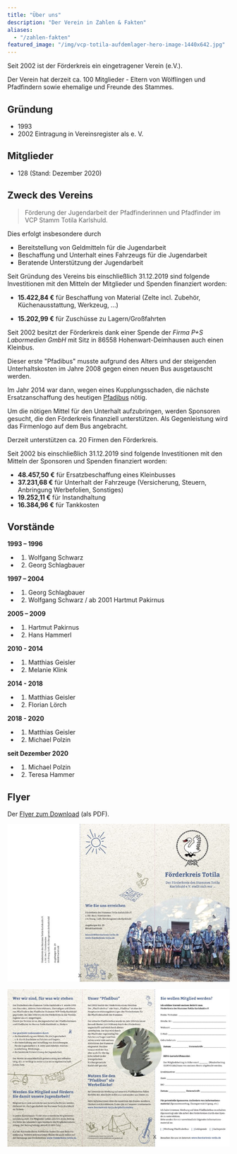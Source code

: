 ```yaml
---
title: "Über uns"
description: "Der Verein in Zahlen & Fakten"
aliases:
  - "/zahlen-fakten"
featured_image: "/img/vcp-totila-aufdemlager-hero-image-1440x642.jpg"
---
```


Seit 2002 ist der Förderkreis ein eingetragener&nbsp;Verein&nbsp;(e.V.).

Der Verein hat derzeit ca. 100 Mitglieder - Eltern von Wölflingen und Pfadfindern sowie ehemalige und Freunde des Stammes.

## Gründung

- 1993
- 2002 Eintragung in Vereinsregister als e. V.

## Mitglieder

- 128 (Stand: Dezember 2020)

## Zweck des Vereins

> Förderung der Jugendarbeit der Pfadfinderinnen und Pfadfinder im VCP Stamm Totila Karlshuld.

Dies erfolgt insbesondere durch

- Bereitstellung von Geldmitteln für die Jugendarbeit
- Beschaffung und Unterhalt eines Fahrzeugs für die Jugendarbeit
- Beratende Unterstützung der Jugendarbeit

Seit Gründung des Vereins bis einschließlich 31.12.2019 sind folgende Investitionen mit den Mitteln der Mitglieder und Spenden finanziert worden:

- **15.422,84 €** für Beschaffung von Material
(Zelte incl. Zubehör, Küchenausstattung, Werkzeug, ...)

- **15.202,99 €** für Zuschüsse zu Lagern/Großfahrten

Seit 2002 besitzt der Förderkreis dank einer Spende der *Firma P+S Labormedien GmbH* mit Sitz in 86558 Hohenwart-Deimhausen auch einen Kleinbus.

Dieser erste "Pfadibus" musste aufgrund des Alters und der steigenden Unterhaltskosten im Jahre 2008 gegen einen neuen Bus ausgetauscht werden.

Im Jahr 2014 war dann, wegen eines Kupplungsschaden, die nächste Ersatzanschaffung des heutigen [Pfadibus](/pfadfinderbus) nötig.

Um die nötigen Mittel für den Unterhalt aufzubringen, werden Sponsoren gesucht, die den Förderkreis finanziell unterstützen. Als Gegenleistung wird das Firmenlogo auf dem Bus angebracht.

Derzeit unterstützen ca. 20 Firmen den Förderkreis.

Seit 2002 bis einschließlich 31.12.2019 sind folgende Investitionen mit den Mitteln der Sponsoren und Spenden finanziert worden:

- **48.457,50 €** für Ersatzbeschaffung eines Kleinbusses
- **37.231,68 €** für Unterhalt der Fahrzeuge (Versicherung, Steuern, Anbringung Werbefolien, Sonstiges)
- **19.252,11 €** für Instandhaltung
- **16.384,96 €** für Tankkosten

## Vorstände

**1993 – 1996**

- 1. Wolfgang Schwarz
- 2. Georg Schlagbauer
  
**1997 – 2004**

- 1. Georg Schlagbauer
- 2. Wolfgang Schwarz / ab 2001 Hartmut Pakirnus

**2005 – 2009**

- 1. Hartmut Pakirnus
- 2. Hans Hammerl
    
**2010 - 2014**

- 1. Matthias Geisler
- 2. Melanie Klink

**2014 - 2018**

- 1. Matthias Geisler
- 2. Florian Lörch

**2018 - 2020**

- 1. Matthias Geisler
- 2. Michael Polzin

**seit Dezember 2020**

- 1. Michael Polzin
- 2. Teresa Hammer

## Flyer

Der [Flyer zum Download](/assets/Flyer_Foerderkreis-des-Stammes-Totila-Karlshuld-eV.pdf) (als PDF).

[![Flyer Förderkreis des Stammes Totila Karlshuld e. V. Seite 1](/assets/Flyer_FKTotila-Karlshuld-eV_S1.jpg)](/assets/Flyer_Foerderkreis-des-Stammes-Totila-Karlshuld-eV.pdf)

[![Flyer Förderkreis des Stammes Totila Karlshuld e. V. Seite 2](/assets/Flyer_FKTotila-Karlshuld-eV_S2.jpg)](/assets/Flyer_Foerderkreis-des-Stammes-Totila-Karlshuld-eV.pdf)
